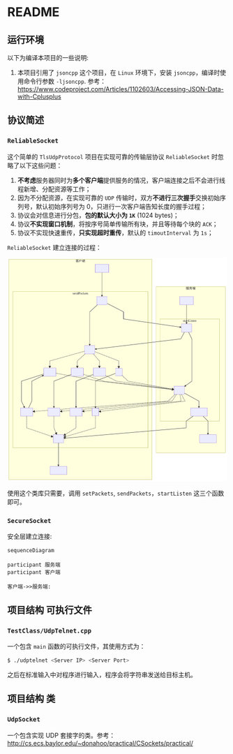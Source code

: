 # README

## 运行环境

以下为编译本项目的一些说明:

1. 本项目引用了 `jsoncpp` 这个项目，在 `Linux` 环境下，安装 `jsoncpp`，编译时使用命令行参数 `-ljsoncpp`. 参考：<https://www.codeproject.com/Articles/1102603/Accessing-JSON-Data-with-Cplusplus>

## 协议简述

### `ReliableSocket`

这个简单的 `TlsUdpProtocol` 项目在实现可靠的传输层协议 `ReliableSocket` 时忽略了以下这些问题：

1. **不考虑**服务器同时为**多个客户端**提供服务的情况，客户端连接之后不会进行线程新增、分配资源等工作；
2. 因为不分配资源，在实现可靠的 `UDP` 传输时，双方**不进行三次握手**交换初始序列号，默认初始序列号为 0，只进行一次客户端告知长度的握手过程；
3. 协议会对信息进行分包，**包的默认大小为 `1K`** (1024 bytes)；
4. 协议**不实现窗口机制**，将按序号简单传输所有块，并且等待每个块的 `ACK`；
5. 协议不实现快速重传，**只实现超时重传**，默认的 `timoutInterval` 为 `1s`；

`ReliableSocket` 建立连接的过程：

![ReliableSocket](./ReliableSocket.svg)

使用这个类库只需要，调用 `setPackets`, `sendPackets`，`startListen` 这三个函数即可。

### `SecureSocket`

安全层建立连接:

```mermaid
sequenceDiagram

participant 服务端
participant 客户端

客户端->>服务端: 
```

## 项目结构 可执行文件

### `TestClass/UdpTelnet.cpp`

一个包含 `main` 函数的可执行文件，其使用方式为：

```bash
$ ./udptelnet <Server IP> <Server Port>
```

之后在标准输入中对程序进行输入，程序会将字符串发送给目标主机。

## 项目结构 类

### `UdpSocket`

一个包含实现 UDP 套接字的类。参考：http://cs.ecs.baylor.edu/~donahoo/practical/CSockets/practical/